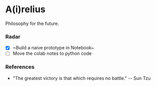 # A(i)relius
Philosophy for the future.

### Radar
- [x] ~Build a naive prototype in Notebook~
- [ ] Move the colab notes to python code

### References
- "The greatest victory is that which requires no battle." -- Sun Tzu

